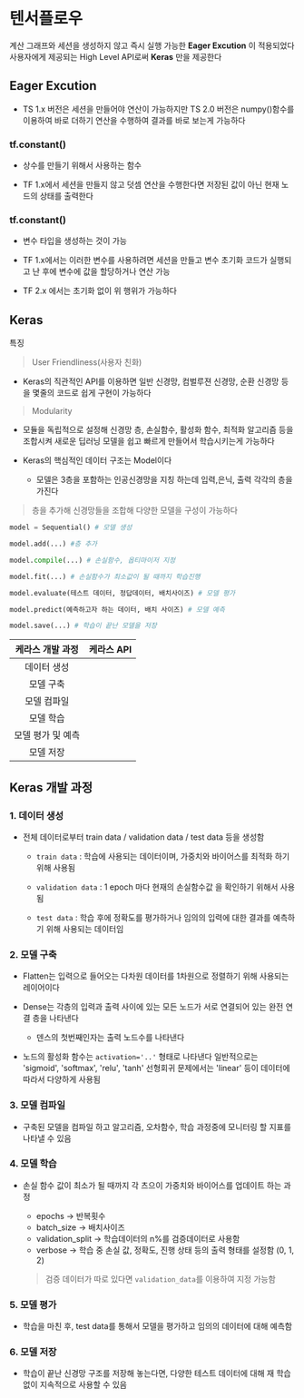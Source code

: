 # 텐서플로우

계산 그래프와 세션을 생성하지 않고 즉시 실행 가능한 **Eager Excution** 이 적용되었다
사용자에게 제공되는 High Level API로써 **Keras** 만을 제공한다

## **Eager Excution**

* TS 1.x 버전은 세션을 만들어야 연산이 가능하지만 TS 2.0 버전은 numpy()함수를 이용하여 바로 더하기 연산을 수행하여 결과를 바로 보는게 가능하다

### **tf.constant()**

* 상수를 만들기 위해서 사용하는 함수

* TF 1.x에서 세션을 만들지 않고 덧셈 연산을 수행한다면 저장된 값이 아닌 현재 노드의 상태를 출력한다

### **tf.constant()**

* 변수 타입을 생성하는 것이 가능

* TF 1.x에서는 이러한 변수를 사용하려면 세션을 만들고 변수 초기화 코드가 실행되고 난 후에 변수에 값을 할당하거나 연산 가능

* TF 2.x 에서는 초기화 없이 위 행위가 가능하다


## **Keras**

특징

> User Friendliness(사용자 친화)

* Keras의 직관적인 API를 이용하면 일반 신경망, 컴벌루젼 신경망, 순환 신경망 등을 몇줄의 코드로 쉽게 구현이 가능하다

> Modularity

* 모듈을 독립적으로 설정해 신경망 층, 손실함수, 활성화 함수, 최적화 알고리즘 등을 조합시켜 새로운 딥러닝 모델을 쉽고 빠르게 만들어서 학습시키는게 가능하다



* Keras의 핵심적인 데이터 구조는 Model이다
    * 모델은 3층을 포함하는 인공신경망을 지칭 하는데 입력,은닉, 출력 각각의 층을 가진다

> 층을 추가해 신경망들을 조합해 다양한 모델을 구성이 가능하다

```Python
model = Sequential() # 모델 생성

model.add(...) #층 추가

model.compile(...) # 손실함수, 옵티마이저 지정

model.fit(...) # 손실함수가 최소값이 될 때까지 학습진행

model.evaluate(테스트 데이터, 정답데이터, 배치사이즈) # 모델 평가

model.predict(예측하고자 하는 데이터, 배치 사이즈) # 모델 예측

model.save(...) # 학습이 끝난 모델을 저장
```

|케라스 개발 과정|케라스 API|
|:-:|:-:|
|데이터 생성||
|모델 구축||
|모델 컴파일||
|모델 학습||
|모델 평가 및 예측||
|모델 저장||

## Keras 개발 과정

### 1. 데이터 생성

* 전체 데이터로부터 train data / validation data / test data 등을 생성함

    * ```train data``` : 학습에 사용되는 데이터이며, 가중치와 바이어스를 최적화 하기 위해 사용됨

    * ```validation data``` : 1 epoch 마다 현재의 손실함수값 을 확인하기 위해서 사용됨

    * ```test data``` : 학습 후에 정확도를 평가하거나 임의의 입력에 대한 결과를 예측하기 위해 사용되는 데이터임

### 2. 모델 구축

* Flatten는 입력으로 들어오는 다차원 데이터를 1차원으로 정렬하기 위해 사용되는 레이어이다

* Dense는 각층의 입력과 출력 사이에 있는 모든 노드가 서로 연결되어 있는 완전 연결 층을 나타낸다

    * 덴스의 첫번째인자는 출력 노드수를 나타낸다

* 노드의 활성화 함수는 ```activation='..'``` 형태로 나타낸다 일반적으로는 'sigmoid', 'softmax', 'relu', 'tanh'
선형회귀 문제에서는 'linear' 등이 데이터에 따라서 다양하게 사용됨

### 3. 모델 컴파일

* 구축된 모델을 컴파일 하고 알고리즘, 오차함수, 학습 과정중에 모니터링 할 지표를 나타낼 수 있음 

### 4. 모델 학습

* 손실 함수 값이 최소가 될 때까지 각 츠으이 가중치와 바이어스를 업데이트 하는 과정

    - epochs -> 반복횟수
    - batch_size -> 배치사이즈
    - validation_split -> 학습데이터의 n%를 검증데이터로 사용함
    - verbose -> 학습 중 손실 값, 정확도, 진행 상태 등의 출력 형태를 설정함 (0, 1, 2)
    
    > 검증 데이터가 따로 있다면 ```validation_data```를 이용하여 지정 가능함

### 5. 모델 평가

* 학습을 마친 후, test data를 통해서 모델을 평가하고 임의의 데이터에 대해 예측함

### 6. 모델 저장

* 학습이 끝난 신경망 구조를 저장해 놓는다면, 다양한 테스트 데이터에 대해 재 학습 없이 지속적으로 사용할 수 있음